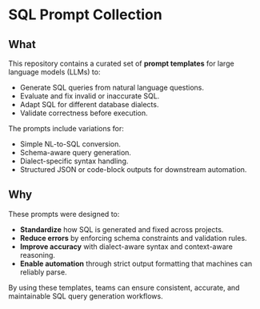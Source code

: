 # SQL Prompt Collection

## What
This repository contains a curated set of **prompt templates** for large language models (LLMs) to:
- Generate SQL queries from natural language questions.
- Evaluate and fix invalid or inaccurate SQL.
- Adapt SQL for different database dialects.
- Validate correctness before execution.

The prompts include variations for:
- Simple NL-to-SQL conversion.
- Schema-aware query generation.
- Dialect-specific syntax handling.
- Structured JSON or code-block outputs for downstream automation.

## Why
These prompts were designed to:
- **Standardize** how SQL is generated and fixed across projects.
- **Reduce errors** by enforcing schema constraints and validation rules.
- **Improve accuracy** with dialect-aware syntax and context-aware reasoning.
- **Enable automation** through strict output formatting that machines can reliably parse.

By using these templates, teams can ensure consistent, accurate, and maintainable SQL query generation workflows.
